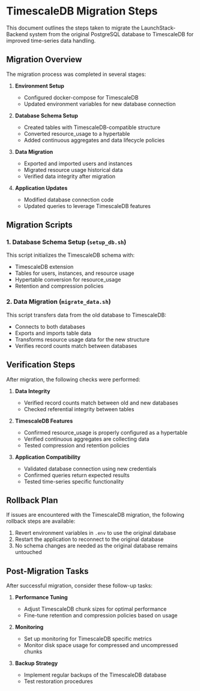 # TimescaleDB Migration Steps

This document outlines the steps taken to migrate the LaunchStack-Backend system from the original PostgreSQL database to TimescaleDB for improved time-series data handling.

## Migration Overview

The migration process was completed in several stages:

1. **Environment Setup**
   - Configured docker-compose for TimescaleDB
   - Updated environment variables for new database connection

2. **Database Schema Setup**
   - Created tables with TimescaleDB-compatible structure
   - Converted resource_usage to a hypertable
   - Added continuous aggregates and data lifecycle policies

3. **Data Migration**
   - Exported and imported users and instances
   - Migrated resource usage historical data
   - Verified data integrity after migration

4. **Application Updates**
   - Modified database connection code
   - Updated queries to leverage TimescaleDB features

## Migration Scripts

### 1. Database Schema Setup (`setup_db.sh`)

This script initializes the TimescaleDB schema with:
- TimescaleDB extension
- Tables for users, instances, and resource usage
- Hypertable conversion for resource_usage
- Retention and compression policies

### 2. Data Migration (`migrate_data.sh`)

This script transfers data from the old database to TimescaleDB:
- Connects to both databases
- Exports and imports table data
- Transforms resource usage data for the new structure
- Verifies record counts match between databases

## Verification Steps

After migration, the following checks were performed:

1. **Data Integrity**
   - Verified record counts match between old and new databases
   - Checked referential integrity between tables

2. **TimescaleDB Features**
   - Confirmed resource_usage is properly configured as a hypertable
   - Verified continuous aggregates are collecting data
   - Tested compression and retention policies

3. **Application Compatibility**
   - Validated database connection using new credentials
   - Confirmed queries return expected results
   - Tested time-series specific functionality

## Rollback Plan

If issues are encountered with the TimescaleDB migration, the following rollback steps are available:

1. Revert environment variables in `.env` to use the original database
2. Restart the application to reconnect to the original database
3. No schema changes are needed as the original database remains untouched

## Post-Migration Tasks

After successful migration, consider these follow-up tasks:

1. **Performance Tuning**
   - Adjust TimescaleDB chunk sizes for optimal performance
   - Fine-tune retention and compression policies based on usage

2. **Monitoring**
   - Set up monitoring for TimescaleDB specific metrics
   - Monitor disk space usage for compressed and uncompressed chunks

3. **Backup Strategy**
   - Implement regular backups of the TimescaleDB database
   - Test restoration procedures 